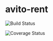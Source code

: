 # avito-rent

![Build Status](https://github.com/delapaska/avito-rent/actions/workflows/ci.yml/badge.svg)


![Coverage Status](https://codecov.io/gh/delapaska/avito-rent/branch/main/graph/badge.svg)


